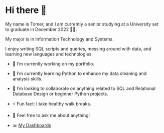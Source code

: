 # Hi there 👋

My name is Tomer, and I am currently a senior studying at a University set to graduate in December 2022 👨‍🎓. 

My major is in Information Technology and Systems. 

I enjoy writing SQL scripts and queries, messing around with data, and learning new languages and technologies. 

- 🔭 I’m currently working on my portfolio. 
- 🌱 I’m currently learning Python to enhance my data cleaning and analysis skills. 
- 👯 I’m looking to collaborate on anything related to SQL and Relational Database Design or beginner Python projects.
- ⚡ Fun fact: I take healthy walk breaks.
- 💬 Feel free to ask me about anything!

- 📊 [My Dashboards](https://public.tableau.com/app/profile/tomer.cohen22)

<!--
**tomercoh/tomercoh** is a ✨ _special_ ✨ repository because its `README.md` (this file) appears on your GitHub profile.

Here are some ideas to get you started:


- 🔭 I’m currently working on my portfolio
- 🌱 I’m currently learning Python
- 👯 I’m looking to collaborate on anything SQL and Relational Database Design related or begginer Python projects
- 🤔 I’m looking for help with landing my first Ent
- 💬 Ask me about ...
- 📫 How to reach me: ...
- 😄 Pronouns: ...
- ⚡ Fun fact: ...
-->

